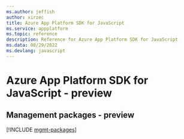 ```yaml
---
ms.author: jeffish
author: xirzec
title: Azure App Platform SDK for JavaScript
ms.service: appplatform
ms.topic: reference
description: Reference for Azure App Platform SDK for JavaScript
ms.data: 08/29/2022
ms.devlang: javascript
---
```

# Azure App Platform SDK for JavaScript - preview

## Management packages - preview
[!INCLUDE [mgmt-packages](app-platform-mgmt-index.md)]